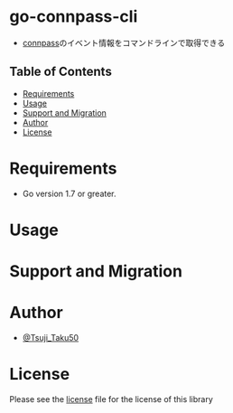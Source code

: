 # go-connpass-cli

- [connpass](https://connpass.com/)のイベント情報をコマンドラインで取得できる

## Table of Contents

- [Requirements](#requirements)
- [Usage](#usage)
- [Support and Migration](#support-and-migration)
- [Author](#author)
- [License](#license)

# Requirements

- Go version 1.7 or greater.

# Usage

# Support and Migration

# Author

- [@Tsuji_Taku50](https://twitter.com/Tsuji_Taku50)

# License

Please see the [license](https://github.com/TsujiTakuya55/go-connpass-cli/blob/master/LICENSE) file for the license of this library
